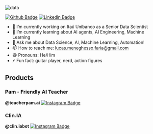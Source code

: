 ![data](https://i.imgur.com/6yK3r9e.jpeg)

[![Github Badge](https://img.shields.io/badge/-Github-000?style=flat-square&logo=Github&logoColor=white&link=https://github.com/lucasmfaria)](https://github.com/lucasmfaria)
[![Linkedin Badge](https://img.shields.io/badge/-LinkedIn-blue?style=flat-square&logo=Linkedin&logoColor=white&link=https://www.linkedin.com/in/lucas-meneghesso-faria)](https://www.linkedin.com/in/lucas-meneghesso-faria)


- 🔭 I’m currently working on Itaú Unibanco as a Senior Data Scientist
- 🌱 I’m currently learning about AI agents, AI Engineering, Machine Learning
- 💬 Ask me about Data Science, AI, Machine Learning, Automation! 
- 📫 How to reach me: lucas.meneghesso.faria@gmail.com
- 😄 Pronouns: He/Him
- ⚡ Fun fact: guitar player, nerd, action figures


## Products
### Pam - Friendly AI Teacher
**@teacherpam.ai** [![Instagram Badge](https://img.shields.io/badge/Instagram-E4405F?style=flat-square&logo=instagram&logoColor=white&link=https://instagram.com/teacherpam.ai)](https://instagram.com/teacherpam.ai)


### Clin.IA
**@clin.iabot** [![Instagram Badge](https://img.shields.io/badge/Instagram-E4405F?style=flat-square&logo=instagram&logoColor=white&link=https://instagram.com/clinia.bot)](https://instagram.com/clinia.bot)
